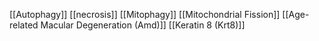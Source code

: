 [[Autophagy]]
[[necrosis]]
[[Mitophagy]]
[[Mitochondrial Fission]]
[[Age-related Macular Degeneration (Amd)]]
[[Keratin 8 (Krt8)]]
